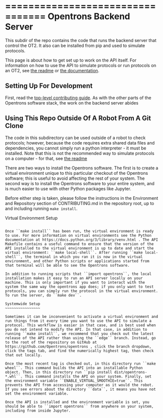 =================================
Opentrons Backend Server
==================================

This subdir of the repo contains the code that runs the backend server that control the OT2. It also can be installed from pip and used to simulate protocols.

This page is about how to get set up to work on the API itself. For information on how to use the API to simulate protocols or run protocols on an OT2, see [the readme](https://github.com/Opentrons/opentrons/blob/edge/api/README.rst) or [the documentation](https://docs.opentrons.com).

Setting Up For Development
-----------------------------

First, read the [top-level contributing guide](https://github.com/Opentrons/opentrons/blob/edge/CONTRIBUTING.md). As with the other parts of the Opentrons software stack, the work on the backend server abides 


Using This Repo Outside Of A Robot From A Git Clone
----------------------------------------------------------

The code in this subdirectory can be used outside of a robot to check protocols; however, because the code requires extra shared data files and dependencies, you cannot simply run a python interpreter - it must be installed. Note that this is not the recommended way to simulate protocols on a computer - for that, see [the readme](https://github.com/Opentrons/opentrons/blob/edge/api/README.rst)

There are two ways to install the Opentrons software. The first is to create a virtual environment unique to this particular checkout of the Opentrons software; this is useful to avoid affecting the rest of your system. The second way is to install the Opentrons software to your entire system, and is much easier to use with other Python packages like Jupyter.

Before either step is taken, please follow the instructions in the Environment and Repository section of CONTRIBUTING.md in the repository root, up to and including running ``make install``.


Virtual Environment Setup
~~~~~~~~~~~~~~~~~~~~~~~~~

Once ``make install`` has been run, the virtual environment is ready to use. For more information on virtual environments see the Python documentation at https://docs.python.org/3/library/venv.html . The API Makefile contains a useful command to ensure that the version of the API installed to the virtual environment is up to date and start the virtual environment: ``make local-shell``. After running ``make local-shell``, the terminal in which you ran it is now in the virtual environment, and other Python scripts or applications started from that terminal will be able to see the Opentrons software.

In addition to running scripts that ``import opentrons``, the local installation makes it easy to run an API server locally on your machine. This is only important if you want to interact with the system the same way the opentrons app does; if you only want to test protocols, you can simply run the protocol in the virtual environment. To run the server, do ``make dev``.

Systemwide Setup
~~~~~~~~~~~~~~~~

Sometimes it can be inconvenient to activate a virtual environment and run things from it every time you want to use the API to simulate a protocol. This workflow is easier in that case, and is best used when you do not intend to modify the API. In that case, in addition to running ``make install``, we recommend that you check out the latest release of the API rather than using the ``edge`` branch. Instead, go to the root of the repository on GitHub at https://github.com/Opentrons/opentrons , click the branch dropdown, click the tags tab, and find the numerically highest tag, then check that out locally.

Once the most recent tag is checked out, in this directory run ``make wheel``. This command builds the API into an installable Python object. Then, in this directory run ``pip install dist/opentrons-*.whl``. This command installs the API on your system. Finally, set the environment variable ``ENABLE_VIRTUAL_SMOOTHIE=true``. This prevents the API from accessing your computer as it would the robot. If you see errors about the directory ``data``, it means you have not set the environment variable.

Once the API is installed and the environment variable is set, you should be able to ``import opentrons`` from anywhere on your system, including from inside Jupyter.
